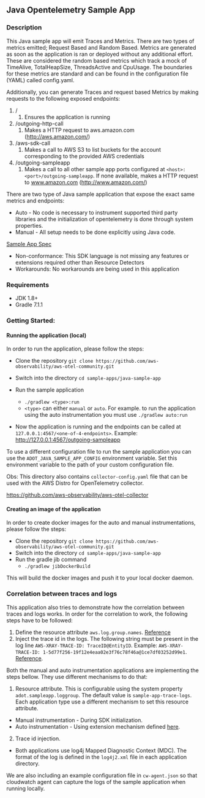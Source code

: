 ## Java Opentelemetry Sample App

### Description

This Java sample app will emit Traces and Metrics. There are two types of metrics emitted;
Request Based and Random Based.
Metrics are generated as soon as the application is ran or deployed without any additional effort. These are considered the random based metrics which track a mock of TimeAlive, TotalHeapSize, ThreadsActive and CpuUsage. The boundaries for these metrics are standard and can be found in the configuration file (YAML) called config.yaml.

Additionally, you can generate Traces and request based Metrics by making requests to the following exposed endpoints:

1. /
    1. Ensures the application is running
2. /outgoing-http-call
    1. Makes a HTTP request to aws.amazon.com (http://aws.amazon.com/)
3. /aws-sdk-call
    1. Makes a call to AWS S3 to list buckets for the account corresponding to the provided AWS credentials
4. /outgoing-sampleapp
    1. Makes a call to all other sample app ports configured at `<host>:<port>/outgoing-sampleapp`. If none available, makes a HTTP request to www.amazon.com (http://www.amazon.com/)

There are two type of Java sample application that expose the exact same metrics and endpoints:

* Auto - No code is necessary to instrument supported third party libraries and the initialization of opentelemetry is done through system properties.
* Manual - All setup needs to be done explicitly using Java code.

[Sample App Spec](../SampleAppSpec.md)

* Non-conformance: This SDK language is not missing any features or extensions required other than Resource Detectors
* Workarounds: No workarounds are being used in this application

### Requirements

* JDK 1.8+
* Gradle 7.1.1

### Getting Started:

#### Running the application (local)

In order to run the application, please follow the steps:

- Clone the repository
  `git clone https://github.com/aws-observability/aws-otel-community.git`
- Switch into the directory
  `cd sample-apps/java-sample-app`
- Run the sample application
  * `./gradlew <type>:run`
  * `<type>` can either `manual` or `auto`. For example. to run the application using the auto instrumentation you must use `./gradlew auto:run`

- Now the application is running and the endpoints can be called at `127.0.0.1:4567/<one-of-4-endpoints>`. Example: http://127.0.0.1:4567/outgoing-sampleapp

To use a different configuration file to run the sample application you can use the `ADOT_JAVA_SAMPLE_APP_CONFIG` environment variable. Set this environment variable to the path of your custom configuration file.

Obs: This directory also contains `collector-config.yaml` file that can be used with the AWS Distro for OpenTelemetry collector.

https://github.com/aws-observability/aws-otel-collector

#### Creating an image of the application

In order to create docker images for the auto and manual instrumentations, please follow the steps:

- Clone the repository
  `git clone https://github.com/aws-observability/aws-otel-community.git`
- Switch into the directory
  `cd sample-apps/java-sample-app`
- Run the gradle jib command
  * `./gradlew jibDockerBuild`

This will build the docker images and push it to your local docker daemon.

### Correlation between traces and logs

This application also tries to demonstrate how the correlation between traces and logs works. In order for the correlation to work, the following steps have to be followed:

1. Define the resource attribute `aws.log.group.names`. [Reference](https://opentelemetry.io/docs/reference/specification/resource/semantic_conventions/cloud_provider/aws/logs/)
2. Inject the trace id in the logs. The following string must be present in the log line `AWS-XRAY-TRACE-ID: TraceID@EntityID`. Example: `AWS-XRAY-TRACE-ID: 1-5d77f256-19f12e4eaa02e3f76c78f46a@1ce7df03252d99e1`. [Reference](https://docs.aws.amazon.com/xray/latest/devguide/xray-sdk-java-configuration.html#xray-sdk-java-configuration-logging).

Both the manual and auto instrumentation applications are implementing the steps bellow. They use different mechanisms to do that:

1. Resource attribute. This is configurable using the system property `adot.sampleapp.loggroup`. The default value is `sample-app-trace-logs`. Each application type use a different mechanism to set this resource attribute.
  * Manual instrumentation - During SDK initialization.
  * Auto instrumentation - Using extension mechanism defined [here](https://github.com/open-telemetry/opentelemetry-java-instrumentation/tree/main/examples/extension).
2. Trace id injection.
  * Both applications use log4j Mapped Diagnostic Context (MDC). The format of the log is defined in the `log4j2.xml` file in each application directory.

We are also including an example configuration file in `cw-agent.json` so that cloudwatch agent can capture the logs of the sample application when running locally.